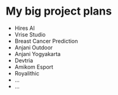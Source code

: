 # My big project plans

- Hires AI
- Vrise Studio
- Breast Cancer Prediction
- Anjani Outdoor
- Anjani Yogyakarta
- Devtria
- Amikom Esport
- Royalithic
- ...
- ...
